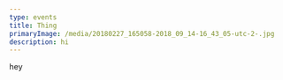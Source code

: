 ```yaml
---
type: events
title: Thing
primaryImage: /media/20180227_165058-2018_09_14-16_43_05-utc-2-.jpg
description: hi
---
```

hey
